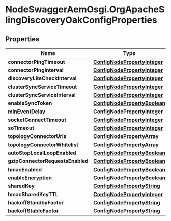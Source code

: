 # NodeSwaggerAemOsgi.OrgApacheSlingDiscoveryOakConfigProperties

## Properties
Name | Type | Description | Notes
------------ | ------------- | ------------- | -------------
**connectorPingTimeout** | [**ConfigNodePropertyInteger**](ConfigNodePropertyInteger.md) |  | [optional] 
**connectorPingInterval** | [**ConfigNodePropertyInteger**](ConfigNodePropertyInteger.md) |  | [optional] 
**discoveryLiteCheckInterval** | [**ConfigNodePropertyInteger**](ConfigNodePropertyInteger.md) |  | [optional] 
**clusterSyncServiceTimeout** | [**ConfigNodePropertyInteger**](ConfigNodePropertyInteger.md) |  | [optional] 
**clusterSyncServiceInterval** | [**ConfigNodePropertyInteger**](ConfigNodePropertyInteger.md) |  | [optional] 
**enableSyncToken** | [**ConfigNodePropertyBoolean**](ConfigNodePropertyBoolean.md) |  | [optional] 
**minEventDelay** | [**ConfigNodePropertyInteger**](ConfigNodePropertyInteger.md) |  | [optional] 
**socketConnectTimeout** | [**ConfigNodePropertyInteger**](ConfigNodePropertyInteger.md) |  | [optional] 
**soTimeout** | [**ConfigNodePropertyInteger**](ConfigNodePropertyInteger.md) |  | [optional] 
**topologyConnectorUrls** | [**ConfigNodePropertyArray**](ConfigNodePropertyArray.md) |  | [optional] 
**topologyConnectorWhitelist** | [**ConfigNodePropertyArray**](ConfigNodePropertyArray.md) |  | [optional] 
**autoStopLocalLoopEnabled** | [**ConfigNodePropertyBoolean**](ConfigNodePropertyBoolean.md) |  | [optional] 
**gzipConnectorRequestsEnabled** | [**ConfigNodePropertyBoolean**](ConfigNodePropertyBoolean.md) |  | [optional] 
**hmacEnabled** | [**ConfigNodePropertyBoolean**](ConfigNodePropertyBoolean.md) |  | [optional] 
**enableEncryption** | [**ConfigNodePropertyBoolean**](ConfigNodePropertyBoolean.md) |  | [optional] 
**sharedKey** | [**ConfigNodePropertyString**](ConfigNodePropertyString.md) |  | [optional] 
**hmacSharedKeyTTL** | [**ConfigNodePropertyInteger**](ConfigNodePropertyInteger.md) |  | [optional] 
**backoffStandbyFactor** | [**ConfigNodePropertyString**](ConfigNodePropertyString.md) |  | [optional] 
**backoffStableFactor** | [**ConfigNodePropertyString**](ConfigNodePropertyString.md) |  | [optional] 


